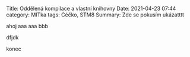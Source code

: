 Title: Oddělená kompilace a vlastní knihovny
Date: 2021-04-23 07:44
category: MITka
tags: Céčko, STM8
Summary: Zde se pokusím ukázatttt 


ahoj aaa
aaa bbb

dfjdk


konec
